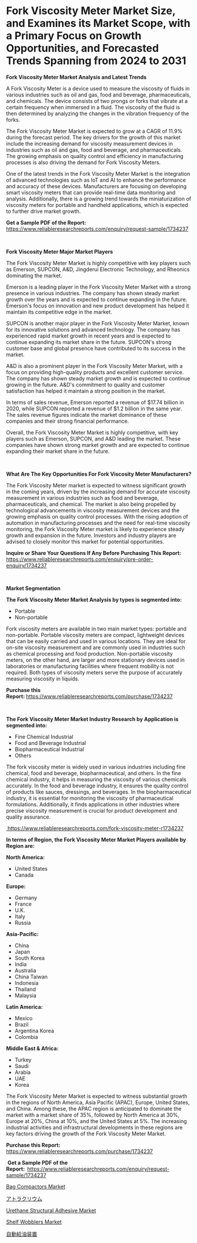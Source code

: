 <p><h1>Fork Viscosity Meter Market Size, and Examines its Market Scope, with a Primary Focus on Growth Opportunities, and Forecasted Trends Spanning from 2024 to 2031</h1></p><p><strong>Fork Viscosity Meter Market Analysis and Latest Trends</strong></p>
<p><p>A Fork Viscosity Meter is a device used to measure the viscosity of fluids in various industries such as oil and gas, food and beverage, pharmaceuticals, and chemicals. The device consists of two prongs or forks that vibrate at a certain frequency when immersed in a fluid. The viscosity of the fluid is then determined by analyzing the changes in the vibration frequency of the forks.</p><p>The Fork Viscosity Meter Market is expected to grow at a CAGR of 11.9% during the forecast period. The key drivers for the growth of this market include the increasing demand for viscosity measurement devices in industries such as oil and gas, food and beverage, and pharmaceuticals. The growing emphasis on quality control and efficiency in manufacturing processes is also driving the demand for Fork Viscosity Meters.</p><p>One of the latest trends in the Fork Viscosity Meter Market is the integration of advanced technologies such as IoT and AI to enhance the performance and accuracy of these devices. Manufacturers are focusing on developing smart viscosity meters that can provide real-time data monitoring and analysis. Additionally, there is a growing trend towards the miniaturization of viscosity meters for portable and handheld applications, which is expected to further drive market growth.</p></p>
<p><strong>Get a Sample PDF of the Report:&nbsp;</strong> <a href="https://www.reliableresearchreports.com/enquiry/request-sample/1734237">https://www.reliableresearchreports.com/enquiry/request-sample/1734237</a></p>
<p>&nbsp;</p>
<p><strong>Fork Viscosity Meter Major Market Players</strong></p>
<p><p>The Fork Viscosity Meter Market is highly competitive with key players such as Emerson, SUPCON, A&D, Jingderui Electronic Technology, and Rheonics dominating the market. </p><p>Emerson is a leading player in the Fork Viscosity Meter Market with a strong presence in various industries. The company has shown steady market growth over the years and is expected to continue expanding in the future. Emerson's focus on innovation and new product development has helped it maintain its competitive edge in the market.</p><p>SUPCON is another major player in the Fork Viscosity Meter Market, known for its innovative solutions and advanced technology. The company has experienced rapid market growth in recent years and is expected to continue expanding its market share in the future. SUPCON's strong customer base and global presence have contributed to its success in the market.</p><p>A&D is also a prominent player in the Fork Viscosity Meter Market, with a focus on providing high-quality products and excellent customer service. The company has shown steady market growth and is expected to continue growing in the future. A&D's commitment to quality and customer satisfaction has helped it maintain a strong position in the market.</p><p>In terms of sales revenue, Emerson reported a revenue of $17.74 billion in 2020, while SUPCON reported a revenue of $1.2 billion in the same year. The sales revenue figures indicate the market dominance of these companies and their strong financial performance.</p><p>Overall, the Fork Viscosity Meter Market is highly competitive, with key players such as Emerson, SUPCON, and A&D leading the market. These companies have shown strong market growth and are expected to continue expanding their market share in the future.</p></p>
<p>&nbsp;</p>
<p><strong>What Are The Key Opportunities For Fork Viscosity Meter Manufacturers?</strong></p>
<p><p>The Fork Viscosity Meter market is expected to witness significant growth in the coming years, driven by the increasing demand for accurate viscosity measurement in various industries such as food and beverage, pharmaceuticals, and chemical. The market is also being propelled by technological advancements in viscosity measurement devices and the growing emphasis on quality control processes. With the rising adoption of automation in manufacturing processes and the need for real-time viscosity monitoring, the Fork Viscosity Meter market is likely to experience steady growth and expansion in the future. Investors and industry players are advised to closely monitor this market for potential opportunities.</p></p>
<p><strong>Inquire or Share Your Questions If Any Before Purchasing This Report:</strong> <a href="https://www.reliableresearchreports.com/enquiry/pre-order-enquiry/1734237">https://www.reliableresearchreports.com/enquiry/pre-order-enquiry/1734237</a></p>
<p>&nbsp;</p>
<p><strong>Market Segmentation</strong></p>
<p><strong>The Fork Viscosity Meter Market Analysis by types is segmented into:</strong></p>
<p><ul><li>Portable</li><li>Non-portable</li></ul></p>
<p><p>Fork viscosity meters are available in two main market types: portable and non-portable. Portable viscosity meters are compact, lightweight devices that can be easily carried and used in various locations. They are ideal for on-site viscosity measurement and are commonly used in industries such as chemical processing and food production. Non-portable viscosity meters, on the other hand, are larger and more stationary devices used in laboratories or manufacturing facilities where frequent mobility is not required. Both types of viscosity meters serve the purpose of accurately measuring viscosity in liquids.</p></p>
<p><strong>Purchase this Report:&nbsp;</strong><a href="https://www.reliableresearchreports.com/purchase/1734237">https://www.reliableresearchreports.com/purchase/1734237</a></p>
<p>&nbsp;</p>
<p><strong>The Fork Viscosity Meter Market Industry Research by Application is segmented into:</strong></p>
<p><ul><li>Fine Chemical Industrial</li><li>Food and Beverage Industrial</li><li>Biopharmaceutical Industrial</li><li>Others</li></ul></p>
<p><p>The fork viscosity meter is widely used in various industries including fine chemical, food and beverage, biopharmaceutical, and others. In the fine chemical industry, it helps in measuring the viscosity of various chemicals accurately. In the food and beverage industry, it ensures the quality control of products like sauces, dressings, and beverages. In the biopharmaceutical industry, it is essential for monitoring the viscosity of pharmaceutical formulations. Additionally, it finds applications in other industries where precise viscosity measurement is crucial for product development and quality assurance.</p></p>
<p><a href="https://www.reliableresearchreports.com/fork-viscosity-meter-r1734237">&nbsp;https://www.reliableresearchreports.com/fork-viscosity-meter-r1734237</a></p>
<p><strong>In terms of Region, the Fork Viscosity Meter Market Players available by Region are:</strong></p>
<p>
    <p> <strong> North America: </strong>
        <ul>
            <li>United States</li>
            <li>Canada</li>
        </ul>
        </p> 
    <p> <strong> Europe: </strong>
        <ul>
            <li>Germany</li>
            <li>France</li>
            <li>U.K.</li>
            <li>Italy</li>
            <li>Russia</li>
        </ul>
        </p> 
    <p> <strong> Asia-Pacific: </strong>
        <ul>
            <li>China</li>
            <li>Japan</li>
            <li>South Korea</li>
            <li>India</li>
            <li>Australia</li>
            <li>China Taiwan</li>
            <li>Indonesia</li>
            <li>Thailand</li>
            <li>Malaysia</li>
        </ul>
        </p> 
    <p> <strong> Latin America: </strong>
        <ul>
            <li>Mexico</li>
            <li>Brazil</li>
            <li>Argentina Korea</li>
            <li>Colombia</li>
        </ul>
        </p> 
    <p> <strong> Middle East & Africa: </strong>
        <ul>
            <li>Turkey</li>
            <li>Saudi</li>
            <li>Arabia</li>
            <li>UAE</li>
            <li>Korea</li>
        </ul>
    </p>
    </p>
<p><p>The Fork Viscosity Meter Market is expected to witness substantial growth in the regions of North America, Asia Pacific (APAC), Europe, United States, and China. Among these, the APAC region is anticipated to dominate the market with a market share of 35%, followed by North America at 30%, Europe at 20%, China at 10%, and the United States at 5%. The increasing industrial activities and infrastructural developments in these regions are key factors driving the growth of the Fork Viscosity Meter Market.</p></p>
<p><strong>Purchase this Report: </strong><a href="https://www.reliableresearchreports.com/purchase/1734237">https://www.reliableresearchreports.com/purchase/1734237</a></p>
<p>&nbsp;<strong>Get a Sample PDF of the Report:&nbsp;&nbsp;</strong><a href="https://www.reliableresearchreports.com/enquiry/request-sample/1734237">https://www.reliableresearchreports.com/enquiry/request-sample/1734237</a></p>
<p><strong></strong></p>
<p><p><a href="https://github.com/cecuraprangm/Market-Research-Report-List-2/blob/main/bag-compactors-market.md">Bag Compactors Market</a></p><p><a href="https://github.com/bucuel854722/Market-Research-Report-List-1/blob/main/559754335971.md">アトラクリウム</a></p><p><a href="https://issuu.com/reportprime-2/docs/urethane-structural-adhesive-market-size-2030.pptx">Urethane Structural Adhesive Market</a></p><p><a href="https://github.com/fiixsa/Market-Research-Report-List-2/blob/main/shelf-wobblers-market.md">Shelf Wobblers Market</a></p><p><a href="https://github.com/AriMuller2009/Market-Research-Report-List-1/blob/main/509969135972.md">自動給油装置</a></p></p>